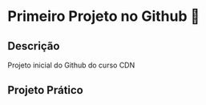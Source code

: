 # Primeiro Projeto no Github 🚀
## Descrição
Projeto inicial do Github do curso CDN
## Projeto Prático  